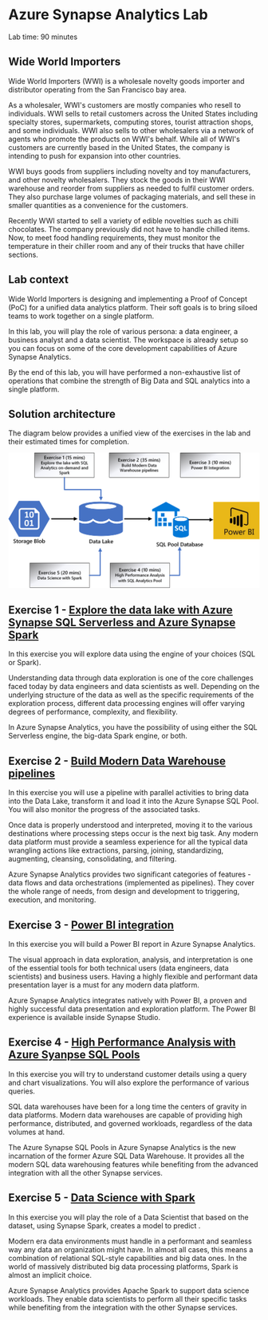 # Azure Synapse Analytics Lab

Lab time: 90 minutes

## Wide World Importers

Wide World Importers (WWI) is a wholesale novelty goods importer and distributor operating from the San Francisco bay area.

As a wholesaler, WWI's customers are mostly companies who resell to individuals. WWI sells to retail customers across the United States including specialty stores, supermarkets, computing stores, tourist attraction shops, and some individuals. WWI also sells to other wholesalers via a network of agents who promote the products on WWI's behalf. While all of WWI's customers are currently based in the United States, the company is intending to push for expansion into other countries.

WWI buys goods from suppliers including novelty and toy manufacturers, and other novelty wholesalers. They stock the goods in their WWI warehouse and reorder from suppliers as needed to fulfil customer orders. They also purchase large volumes of packaging materials, and sell these in smaller quantities as a convenience for the customers.

Recently WWI started to sell a variety of edible novelties such as chilli chocolates. The company previously did not have to handle chilled items. Now, to meet food handling requirements, they must monitor the temperature in their chiller room and any of their trucks that have chiller sections.

## Lab context

Wide World Importers is designing and implementing a Proof of Concept (PoC) for a unified data analytics platform. Their soft goals is to bring siloed teams to work together on a single platform.

In this lab, you will play the role of various persona: a data engineer, a business analyst and a data scientist. The workspace is already setup so you can focus on some of the core development capabilities of Azure Synapse Analytics.

By the end of this lab, you will have performed a non-exhaustive list of operations that combine the strength of Big Data and SQL analytics into a single platform.

## Solution architecture

The diagram below provides a unified view of the exercises in the lab and their estimated times for completion.

![Azure Synapse Analytics Lab Exercises](./media/exercises.png "Solution architecture")

## Exercise 1 - [Explore the data lake with Azure Synapse SQL Serverless and Azure Synapse Spark](./01-explore-data-lake.md)

In this exercise you will explore data using the engine of your choices (SQL or Spark).

Understanding data through data exploration is one of the core challenges faced today by data engineers and data scientists as well. Depending on the underlying structure of the data as well as the specific requirements of the exploration process, different data processing engines will offer varying degrees of performance, complexity, and flexibility.

In Azure Synapse Analytics, you have the possibility of using either the SQL Serverless engine, the big-data Spark engine, or both.

## Exercise 2 - [Build Modern Data Warehouse pipelines](./02-build-modern-dw-pipelines.md)

In this exercise you will use a pipeline with parallel activities to bring data into the Data Lake, transform it and load it into the Azure Synapse SQL Pool. You will also monitor the progress of the associated tasks.

Once data is properly understood and interpreted, moving it to the various destinations where processing steps occur is the next big task. Any modern data platform must provide a seamless experience for all the typical data wrangling actions like extractions, parsing, joining, standardizing, augmenting, cleansing, consolidating, and filtering.

Azure Synapse Analytics provides two significant categories of features - data flows and data orchestrations (implemented as pipelines). They cover the whole range of needs, from design and development to triggering, execution, and monitoring.

## Exercise 3 - [Power BI integration](./03-power-bi-integration.md)

In this exercise you will build a Power BI report in Azure Synapse Analytics.

The visual approach in data exploration, analysis, and interpretation is one of the essential tools for both technical users (data engineers, data scientists) and business users. Having a highly flexible and performant data presentation layer is a must for any modern data platform.

Azure Synapse Analytics integrates natively with Power BI, a proven and highly successful data presentation and exploration platform. The Power BI experience is available inside Synapse Studio.

## Exercise 4 - [High Performance Analysis with Azure Syanpse SQL Pools](./04-high-performance-analysis.md)

In this exercise you will try to understand customer details using a query and chart visualizations. You will also explore the performance of various queries.

SQL data warehouses have been for a long time the centers of gravity in data platforms. Modern data warehouses are capable of providing high performance, distributed, and governed workloads, regardless of the data volumes at hand.

The Azure Synapse SQL Pools in Azure Synapse Analytics is the new incarnation of the former Azure SQL Data Warehouse. It provides all the modern SQL data warehousing features while benefiting from the advanced integration with all the other Synapse services.

## Exercise 5 - [Data Science with Spark](./05-data-science-with-spark.md)

In this exercise you will play the role of a Data Scientist that based on the <TBD> dataset, using Synapse Spark, creates a model to predict <TBD>.

Modern era data environments must handle in a performant and seamless way any data an organization might have. In almost all cases, this means a combination of relational SQL-style capabilities and big data ones. In the world of massively distributed big data processing platforms, Spark is almost an implicit choice.

Azure Synapse Analytics provides Apache Spark to support data science workloads. They enable data scientists to perform all their specific tasks while benefiting from the integration with the other Synapse services.

